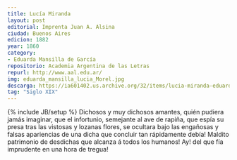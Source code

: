 ```yaml
---
title: Lucía Miranda
layout: post
editorial: Imprenta Juan A. Alsina
ciudad: Buenos Aires
edicion: 1882
year: 1860
category:
- Eduarda Mansilla de García
repositorio: Academia Argentina de las Letras
repurl: http://www.aal.edu.ar/
img: eduarda_mansilla_lucia_Morel.jpg
descarga: https://ia601402.us.archive.org/32/items/lucia-miranda-eduarda-mansilla-de-garcia/Lucia_Miranda__Eduarda_Mansilla_deGarcia.pdf
tag: "Siglo XIX"
---
```

{% include JB/setup %}
Dichosos y muy dichosos amantes, quién pudiera jamás imaginar, que el infortunio, semejante al ave de rapiña, que espía su presa tras las vistosas y lozanas flores, se ocultara bajo las engañosas y falsas apariencias de una dicha que concluir tan rápidamente debía! Maldito patrimonio de desdichas que alcanza á todos los humanos! Ay! del que fía imprudente en una hora de tregua!
